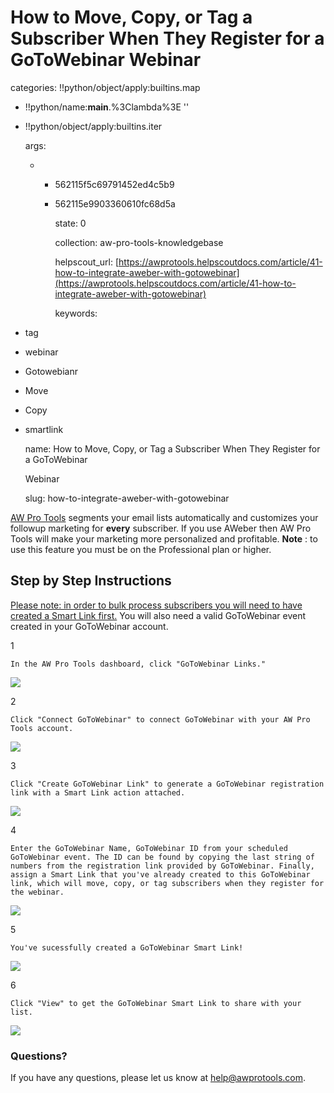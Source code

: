 # How to Move, Copy, or Tag a Subscriber When They Register for a GoToWebinar Webinar

categories: !!python/object/apply:builtins.map

* !!python/name:**main**.%3Clambda%3E ''
* !!python/object/apply:builtins.iter

  args:

  * * 562115f5c69791452ed4c5b9
    * 562115e9903360610fc68d5a

      state: 0

      collection: aw-pro-tools-knowledgebase

      helpscout\_url: [https://awprotools.helpscoutdocs.com/article/41-how-to-integrate-aweber-with-gotowebinar](https://awprotools.helpscoutdocs.com/article/41-how-to-integrate-aweber-with-gotowebinar)

      keywords:

* tag
* webinar
* Gotowebianr
* Move
* Copy
* smartlink

  name: How to Move, Copy, or Tag a Subscriber When They Register for a GoToWebinar

  Webinar

  slug: how-to-integrate-aweber-with-gotowebinar

[AW Pro Tools](https://awprotools.com/) segments your email lists automatically and customizes your followup marketing for **every** subscriber. If you use AWeber then AW Pro Tools will make your marketing more personalized and profitable. **Note** : to use this feature you must be on the Professional plan or higher.

## Step by Step Instructions

[Please note: in order to bulk process subscribers you will need to have created a Smart Link first.](http://awprotools.helpscoutdocs.com/article/33-how-to-delay-moving-or-%20copying-a-subscriber) You will also need a valid GoToWebinar event created in your GoToWebinar account.

1

```text
In the AW Pro Tools dashboard, click "GoToWebinar Links."
```

![](https://d33v4339jhl8k0.cloudfront.net/docs/assets/53974d6ce4b0c76107b109d1/images/552f1775e4b0ac24a832b2b7/file-%20hDk30XkTWJ.png)

2

```text
Click "Connect GoToWebinar" to connect GoToWebinar with your AW Pro Tools account.
```

![](https://d33v4339jhl8k0.cloudfront.net/docs/assets/53974d6ce4b0c76107b109d1/images/552f177ce4b02f603f687dc9/file-7iabY5mna6.png)

3

```text
Click "Create GoToWebinar Link" to generate a GoToWebinar registration link with a Smart Link action attached.
```

![](https://d33v4339jhl8k0.cloudfront.net/docs/assets/53974d6ce4b0c76107b109d1/images/552f1783e4b0ac24a832b2b9/file-%20LMZOXf4YcP.png)

4

```text
Enter the GoToWebinar Name, GoToWebinar ID from your scheduled GoToWebinar event. The ID can be found by copying the last string of numbers from the registration link provided by GoToWebinar. Finally, assign a Smart Link that you've already created to this GoToWebinar link, which will move, copy, or tag subscribers when they register for the webinar.
```

![](https://d33v4339jhl8k0.cloudfront.net/docs/assets/53974d6ce4b0c76107b109d1/images/552f178be4b0ac24a832b2ba/file-%20mZquVyUJbc.png)

5

```text
You've sucessfully created a GoToWebinar Smart Link!
```

![](https://d33v4339jhl8k0.cloudfront.net/docs/assets/53974d6ce4b0c76107b109d1/images/552f1792e4b0ac24a832b2bb/file-%20EuriVll2PR.png)

6

```text
Click "View" to get the GoToWebinar Smart Link to share with your list.
```

![](https://d33v4339jhl8k0.cloudfront.net/docs/assets/53974d6ce4b0c76107b109d1/images/552f179ae4b02f603f687dca/file-2gAPshrD6n.png)

### Questions?

If you have any questions, please let us know at [help@awprotools.com](mailto:mailto:help@awprotools.com).

